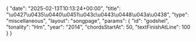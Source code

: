 {
    "date": "2025-02-13T10:13:24+00:00",
    "title": "\u0427\u0435\u0440\u0451\u043c\u0443\u0448\u043a\u0438",
    "type": "miscellaneous",
    "layout": "songpage",
    "params": {
        "id": "godshel",
        "tonality": "Hm",
        "year": "2014",
        "chordsStartAt": 50,
        "textFinishAtLine": 100
    }
}